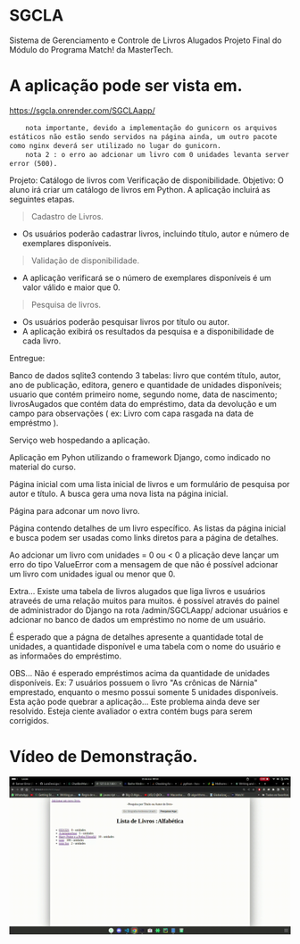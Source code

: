 # SGCLA
Sistema de Gerenciamento e Controle de Livros Alugados
Projeto Final do Módulo do Programa Match! da MasterTech.
# A aplicação pode ser vista em.
https://sgcla.onrender.com/SGCLAapp/
```
    nota importante, devido a implementação do gunicorn os arquivos estáticos não estão sendo servidos na página ainda, um outro pacote como nginx deverá ser utilizado no lugar do gunicorn.
    nota 2 : o erro ao adcionar um livro com 0 unidades levanta server error (500).
```


Projeto: Catálogo de livros com Verificação de disponibilidade.
Objetivo:
O aluno irá criar um catálogo de livros em Python. A aplicação incluirá as seguintes etapas.

> Cadastro de Livros.
  - Os usuários poderão cadastrar livros, incluindo título, autor e número de exemplares disponíveis.
> Validação de disponibilidade.
  - A aplicação verificará se o número de exemplares disponíveis é um valor válido e maior que 0.
> Pesquisa de livros.
  - Os usuários poderão pesquisar livros por título ou autor.
  - A aplicação exibirá os resultados da pesquisa e a disponibilidade de cada livro.

Entregue:

Banco de dados sqlite3 contendo 3 tabelas: livro que contém título, autor, ano de publicação, editora, genero e quantidade de unidades disponíveis;
usuario que contém primeiro nome, segundo nome, data de nascimento;
livrosAugados que contém data do empréstimo, data da devolução e um campo para observações ( ex: Livro com capa rasgada na data de empréstmo ).

Serviço web hospedando a aplicação.

Aplicação em Pyhon utilizando o framework Django, como indicado no material do curso.

Página inicial com uma lista inicial de livros e um formulário de pesquisa por autor e título. A busca gera uma nova lista na página inicial.

Página para adconar um novo livro.

Página contendo detalhes de um livro específico.
As listas da página inicial e busca podem ser usadas como links diretos para a página de detalhes.

Ao adcionar um livro com unidades = 0 ou < 0 a plicação deve lançar um erro do tipo ValueError com a mensagem de que não é possível adcionar um livro com unidades igual ou menor que 0.

Extra...
  Existe uma tabela de livros alugados que liga livros e usuários atraveés de uma relação muitos para muitos.
  é possível através do painel de administrador do Django na rota /admin/SGCLAapp/
  adcionar usuários e adcionar no banco de dados um empréstimo no nome de um usuário.

  É esperado que a págna de detalhes apresente a quantidade total de unidades, a quantidade disponível e uma tabela com o nome do usuário e as informaões do empréstimo.

  OBS... Não é esperado empréstimos acima da quantidade de unidades disponíveis. Ex: 7 usuários possuem o livro "As crônicas de Nárnia" emprestado, enquanto o mesmo possui somente 5 unidades disponíveis. Esta ação pode quebrar a aplicação...
  Este problema ainda deve ser resolvido. Esteja ciente avaliador o extra contém bugs para serem corrigidos.
  
# Vídeo de Demonstração.

  ![Demonstração](DEMO.gif)
  
